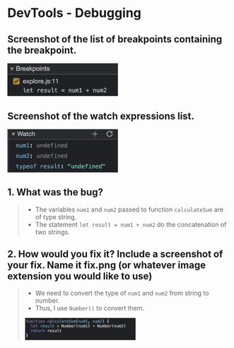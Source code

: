 # DevTools - Debugging

## Screenshot of the list of breakpoints containing the breakpoint.
<img src="result-calculateSum.png" width="250px" />

<br />

## Screenshot of the watch expressions list.
<img src="result-dataType.png" width="250px" />

<br /> 


## 1. What was the bug?
> - The variables `num1` and `num2` passed to function `calculateSum` are of type string. 
> - The statement `let result = num1 + num2` do the concatenation of two strings.


## 2. How would you fix it? Include a screenshot of your fix. Name it fix.png (or whatever image extension you would like to use)
> - We need to convert the type of `num1` and `num2` from string to number.
> - Thus, I use `Number()` to convert them.
> 
> <img src="fix.png" width="250px">
